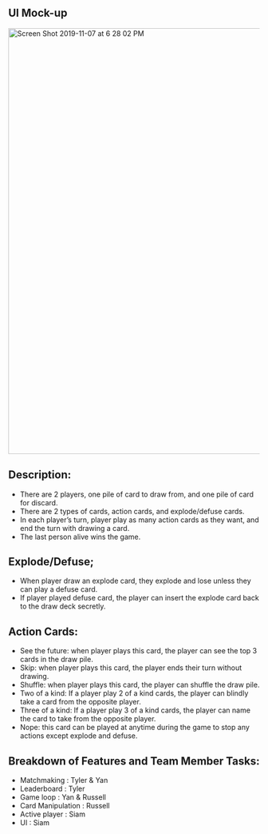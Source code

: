 ## UI Mock-up
<img width="852" alt="Screen Shot 2019-11-07 at 6 28 02 PM" src="https://user-images.githubusercontent.com/23036145/68445448-d3494680-018e-11ea-9423-e24a06c7ac79.png">

## Description:
- There are 2 players, one pile of card to draw from, and one pile of card for discard.
- There are 2 types of cards, action cards, and explode/defuse cards.
- In each player’s turn, player play as many action cards as they want, and end the turn with drawing a card.
- The last person alive wins the game.

## Explode/Defuse;
- When player draw an explode card, they explode and lose unless they can play a defuse card. 
- If player played defuse card, the player can insert the explode card back to the draw deck secretly. 

## Action Cards:
- See the future: when player plays this card, the player can see the top 3 cards in the draw pile.
- Skip: when player plays this card, the player ends their turn without drawing.
- Shuffle: when player plays this card, the player can shuffle the draw pile.
- Two of a kind: If a player play 2 of a kind cards, the player can blindly take a card from the opposite player.
- Three of a kind: If a player play 3 of a kind cards, the player can name the card to take from the opposite player.
- Nope: this card can be played at anytime during the game to stop any actions except explode and defuse.

## Breakdown of Features and Team Member Tasks:
- Matchmaking  :  Tyler &  Yan
- Leaderboard  :  Tyler 
- Game loop  :  Yan &  Russell
- Card Manipulation  :  Russell
- Active player  :  Siam
- UI  :  Siam           


